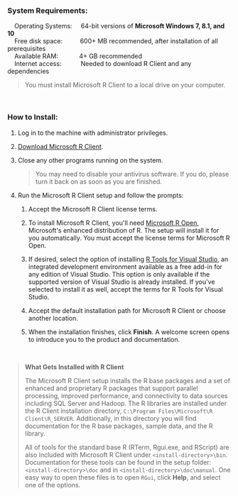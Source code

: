 ### System Requirements:

&nbsp;&nbsp;&nbsp;&nbsp;Operating Systems: &nbsp;&nbsp;&nbsp;  64-bit versions of **Microsoft Windows 7, 8.1, and 10**<br>
&nbsp;&nbsp;&nbsp;&nbsp;Free disk space: &nbsp;&nbsp;&nbsp;&nbsp;&nbsp;&nbsp;&nbsp;&nbsp; 600+ MB recommended, after installation of all prerequisites <br>
&nbsp;&nbsp;&nbsp;&nbsp;Available RAM: &nbsp;&nbsp;&nbsp;&nbsp;&nbsp;&nbsp;&nbsp;&nbsp;&nbsp;&nbsp; 4+ GB recommended <br>
&nbsp;&nbsp;&nbsp;&nbsp;Internet access: &nbsp;&nbsp;&nbsp;&nbsp;&nbsp;&nbsp;&nbsp;&nbsp;&nbsp; Needed to download R Client and any dependencies   

>You must install Microsoft R Client to a local drive on your computer. 

<br> 

### How to Install:

1. Log in to the machine with administrator privileges.

1. [Download Microsoft R Client](http://aka.ms/rclient/download).

1. Close any other programs running on the system. 
   >You may need to disable your antivirus software. If you do, please turn it back on as soon as you are finished.

1. Run the Microsoft R Client setup and follow the prompts:

    1. Accept the Microsoft R Client license terms.
    
    1. To install Microsoft R Client, you'll need [Microsoft R Open](/microsoft-r/index.md#mro), Microsoft's enhanced distribution of R. The setup will install it for you automatically. You must accept the license terms for Microsoft R Open.

    1. If desired, select the option of installing [R Tools for Visual Studio](https://msdn.microsoft.com/en-us/library/mt721271.aspx#Anchor_1), an integrated development environment available as a free add-in for any edition of Visual Studio. This option is only available if the supported version of Visual Studio is already installed.  If you've selected to install it as well, accept the terms for R Tools for Visual Studio.

    1. Accept the default installation path for Microsoft R Client or choose another location.

    1. When the installation finishes, click **Finish**.  A welcome screen opens to introduce you to the product and documentation.

<br>

>**What Gets Installed with R Client**<br>
>
>The Microsoft R Client setup installs the R base packages and a set of enhanced and proprietary R packages that support parallel processing, improved performance, and connectivity to data sources including SQL Server and Hadoop. The R libraries are installed under the R Client installation directory, `C:\Program Files\Microsoft\R Client\R_SERVER`. Additionally, in this directory you will find documentation for the R base packages, sample data, and the R library.
>
>All of tools for the standard base R (RTerm, Rgui.exe, and RScript) are also included with Microsoft R Client under `<install-directory>\bin`. Documentation for these tools can be found in the setup folder: `<install-directory>\doc` and in `<install-directory>\doc\manual`. One easy way to open these files is to open `RGui`, click **Help**, and select one of the options. 

<br><a name="configure-ide"></a>